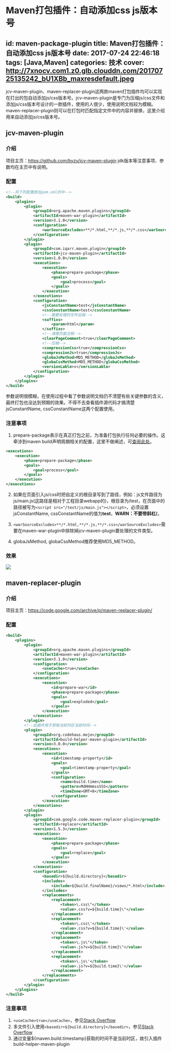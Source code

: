 # Maven打包插件：自动添加css js版本号
id: maven-package-plugin
title: Maven打包插件：自动添加css js版本号
date: 2017-07-24 22:46:18
tags: [Java,Maven]
categories: 技术
cover: http://7xnocv.com1.z0.glb.clouddn.com/20170725135242_bU1XBb_maxresdefault.jpeg
---



jcv-maven-plugin、maven-replacer-plugin这两款maven打包插件均可以实现在打出的包自动添加js/css版本号。jcv-maven-plugin是专门为压缩js/css文件和添加js/css版本号设计的一款插件，使用的人很少，使用说明文档较为模糊。maven-replacer-plugin则可以在打包时匹配指定文件中的内容并替换，这里介绍用来自动添加js/css版本号。

<!-- more -->

## jcv-maven-plugin

### 介绍

项目主页：https://github.com/byzy/jcv-maven-plugin jdk版本等注意事项、参数均在主页中有说明。

### 配置

```xml
<!--将下列配置放在pom.xml的中-->
<build>
    <plugins>
        <plugin>
            <groupId>org.apache.maven.plugins</groupId>
            <artifactId>maven-war-plugin</artifactId>
            <version>3.1.0</version>
            <configuration>
                <warSourceExcludes>**/*.html,**/*.js,**/*.css</warSourceExcludes>
            </configuration>
        </plugin>
        <plugin>
            <groupId>com.iqarr.maven.plugin</groupId>
            <artifactId>jcv-maven-plugin</artifactId>
            <version>1.0.0</version>
            <executions>
                <execution>
                    <phase>prepare-package</phase>
                    <goals>
                        <goal>process</goal>
                    </goals>
                </execution>
            </executions>
            <configuration>
                <jsConstantName>test</jsConstantName>
                <cssConstantName>test</cssConstantName>
                <!--需要处理的文件后缀-->
                <suffixs>
                    <param>html</param>
                </suffixs>
                <!--清理页面注释-->
                <clearPageComment>true</clearPageComment>
                <!--压缩-->
                <compressionCss>true</compressionCss>
                <compressionJs>true</compressionJs>
                <globaJsMethod>MD5_METHOD</globaJsMethod>
                <globaCssMethod>MD5_METHOD</globaCssMethod>
                <versionLable>v</versionLable>
            </configuration>
        </plugin>
    </plugins>
</build>
```

参数说明很模糊，在使用过程中看了参数说明文档仍不清楚有些关键参数的含义，最终打包也没达到预期的效果。不得不去查看插件源代码才搞清楚jsConstantName, cssConstantName这两个配置使用。

### 注意事项

1. prepare-package表示在真正打包之前，为准备打包执行任何必要的操作。这牵涉到maven build声明周期相关的配置，这里不做阐述，可[查阅此处](http://wiki.jikexueyuan.com/project/maven/build-life-cycle.html)。
```xml
<executions>
    <execution>
        <phase>prepare-package</phase>
        <goals>
            <goal>process</goal>
        </goals>
    </execution>
</executions>
```

2. 如果在页面引入js/css时把自定义的根目录写到了路径，例如：js文件路径为js/main.js(这路径是相对于工程目录webapp的)，根目录为/test，在页面中的路径被写为`<script src="/test/js/main.js"></script>`，必须设置jsConstantName, cssConstantName的值为**test**，**WARN：不要带斜杠/**。

3. `<warSourceExcludes>**/*.html,**/*.js,**/*.css</warSourceExcludes>`需要在maven-war-plugin中排除掉jcv-maven-plugin要处理的文件类型。

4. globaJsMethod, globaCssMethod推荐使用MD5_METHOD。



### 效果

![](http://7xnocv.com1.z0.glb.clouddn.com/20170725170732_optBsq_Screenshot.jpeg)

## maven-replacer-plugin

### 介绍

项目主页：https://code.google.com/archive/p/maven-replacer-plugin/

### 配置

```xml
<build>
    <plugins>
        <plugin>
            <groupId>org.apache.maven.plugins</groupId>
            <artifactId>maven-war-plugin</artifactId>
            <version>3.1.0</version>
            <configuration>
                <useCache>true</useCache>
            </configuration>
            <executions>
                <execution>
                    <id>prepare-war</id>
                    <phase>prepare-package</phase>
                    <goals>
                        <goal>exploded</goal>
                    </goals>
                </execution>
            </executions>
        </plugin>
        <!--此插件用于获取当前时区当前时间-->
        <plugin>
            <groupId>org.codehaus.mojo</groupId>
            <artifactId>build-helper-maven-plugin</artifactId>
            <version>3.0.0</version>
            <executions>
                <execution>
                    <id>timestamp-property</id>
                    <goals>
                        <goal>timestamp-property</goal>
                    </goals>
                    <configuration>
                        <name>build.time</name>
                        <pattern>MdHHmmssSSS</pattern>
                        <timeZone>GMT+8</timeZone>
                    </configuration>
                </execution>
            </executions>
        </plugin>
        <plugin>
            <groupId>com.google.code.maven-replacer-plugin</groupId>
            <artifactId>replacer</artifactId>
            <version>1.5.3</version>
            <executions>
                <execution>
                    <phase>prepare-package</phase>
                    <goals>
                        <goal>replace</goal>
                    </goals>
                </execution>
            </executions>
            <configuration>
                <basedir>${build.directory}</basedir>
                <includes>
                    <include>${build.finalName}/views/*.html</include>
                </includes>
                <replacements>
                    <replacement>
                        <token>\.css\"</token>
                        <value>.css?v=${build.time}\"</value>
                    </replacement>
                    <replacement>
                        <token>\.css\'</token>
                        <value>.css?v=${build.time}\'</value>
                    </replacement>
                    <replacement>
                        <token>\.js\"</token>
                        <value>.js?v=${build.time}\"</value>
                    </replacement>
                    <replacement>
                        <token>\.js\'</token>
                        <value>.js?v=${build.time}\'</value>
                    </replacement>
                </replacements>
            </configuration>
        </plugin>
    </plugins>
</build>
```

### 注意事项

1. `<useCache>true</useCache>`，参见[Stack Overflow](https://stackoverflow.com/questions/39105557/maven-replacer-plugin-to-replace-tokens-in-build-and-not-source)
2. 多文件引入使用`<basedir>${build.directory}</basedir>`，参见[Stack Overflow](https://stackoverflow.com/questions/42248547/maven-replacer-plugin-with-multiple-files)
3. 通过变量${maven.build.timestamp}获取的时间不是当前时区，故引入插件build-helper-maven-plugin